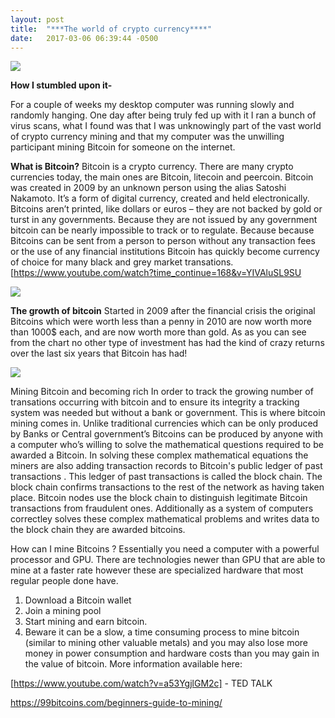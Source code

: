 ```yaml
---
layout: post
title:  "***The world of crypto currency****"
date:   2017-03-06 06:39:44 -0500
---
```


![](http://i.imgur.com/miQAoF5.jpg?1)

**How I stumbled upon it-**

For a couple of weeks my desktop computer was running slowly and randomly hanging. One day after being truly fed up with it I ran a bunch of virus scans, what I found was that I was unknowingly part of the vast world of crypto currency mining and that my computer was the unwilling participant mining Bitcoin for someone on the internet.

**What is Bitcoin?**
Bitcoin is a crypto currency. There are many crypto currencies today, the main ones are Bitcoin, litecoin and peercoin. Bitcoin was created in 2009 by an unknown person using the alias Satoshi Nakamoto. It’s a form of digital currency, created and held electronically. Bitcoins aren’t printed, like dollars or euros – they are not backed by gold or turst in any governments. Because they are not issued by any government bitcoin can be nearly impossible to track or to regulate. Because because Bitcoins can be sent from a person to person without any transaction fees or the use of any financial institutions Bitcoin has quickly become currency of choice for many black and grey market transations. 
[https://www.youtube.com/watch?time_continue=168&v=YIVAluSL9SU

![](http://i.imgur.com/w0knO34.pnghttp://)

**The growth of bitcoin**
Started in 2009 after the financial crisis the original Bitcoins which were worth less than a penny in 2010 are now worth more than 1000$ each, and are now worth more than gold. As as you can see from the chart no other type of investment has had the kind of crazy returns over the last six years that Bitcoin has had!

![](http://i.imgur.com/Rq2jR2q.jpghttp://)

Mining Bitcoin and becoming rich
In order to track the growing number of transations occurring with bitcoin and to ensure its integrity a tracking system was needed but without a bank or government. This is where bitcoin mining comes in. Unlike traditional currencies which can be only produced by Banks or Central government’s Bitcoins can be produced by anyone with a computer who’s willing to solve the mathematical questions required to be awarded a Bitcoin. In solving these complex mathematical equations the miners are also adding transaction records to Bitcoin's public ledger of past transactions . This ledger of past transactions is called the block chain. The block chain confirms transactions to the rest of the network as having taken place. Bitcoin nodes use the block chain to distinguish legitimate Bitcoin transactions from fraudulent ones. Additionally as a system of computers correctley solves these complex mathematical problems and writes data to the block chain they are awarded bitcoins. 

How can I mine Bitcoins ?
Essentially you need a computer with a powerful processor and GPU. There are technologies newer than GPU that are able to mine at a faster rate however these are specialized hardware that most regular people done have. 
1.	Download a Bitcoin wallet
2.	Join a mining pool
3.	Start mining and earn bitcoin.
4.	Beware it can be a slow, a time consuming process to mine bitcoin (similar to mining other valuable metals) and you may also lose more money in power consumption and hardware costs than you may gain in the value of bitcoin. 
More information available here:

[https://www.youtube.com/watch?v=a53YgjlGM2c] -  TED TALK 

https://99bitcoins.com/beginners-guide-to-mining/
